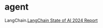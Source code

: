 # agent

LangChain.[LangChain State of AI 2024 Report](https://blog.langchain.dev/langchain-state-of-ai-2024/****)
